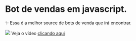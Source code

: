 # Bot de vendas em javascript.
✨ Essa é a melhor source de bots de venda que irá encontrar.

![](https://i.imgur.com/toQwUZE.png) Veja o vídeo [clicando aqui](https://www.youtube.com/playlist?list=PL9tY_tDo_Q0C0hs1aGgtJbEH1EBlyzZdG)
